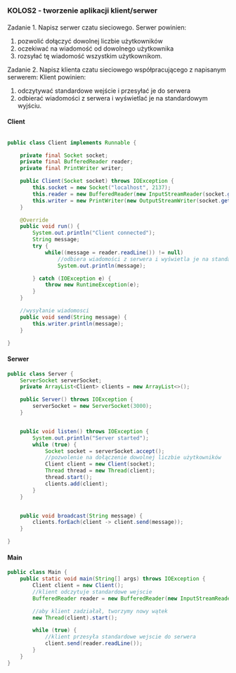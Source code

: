 ### KOLOS2 - tworzenie aplikacji klient/serwer
####
Zadanie 1.
Napisz serwer czatu sieciowego. Serwer powinien:
1. pozwolić dołączyć dowolnej liczbie użytkowników
2. oczekiwać na wiadomość od dowolnego użytkownika
3. rozsyłać tę wiadomość wszystkim użytkownikom.

Zadanie 2.
Napisz klienta czatu sieciowego współpracującego z napisanym serwerem: 
Klient powinien:
1. odczytywać standardowe wejście i przesyłać je do serwera
2. odbierać wiadomości z serwera i wyświetlać je na standardowym wyjściu.

#### Client
```java

public class Client implements Runnable {

    private final Socket socket;
    private final BufferedReader reader;
    private final PrintWriter writer;

    public Client(Socket socket) throws IOException {
        this.socket = new Socket("localhost", 2137);
        this.reader = new BufferedReader(new InputStreamReader(socket.getInputStream()));
        this.writer = new PrintWriter(new OutputStreamWriter(socket.getOutputStream()), true);
    }

    @Override
    public void run() {
        System.out.println("Client connected");
        String message;
        try {
            while((message = reader.readLine()) != null)
                //odbiera wiadomości z serwera i wyświetla je na standardowym wyjściu.
                System.out.println(message);

        } catch (IOException e) {
            throw new RuntimeException(e);
        }
    }

    //wysyłanie wiadomosci
    public void send(String message) {
        this.writer.println(message);
    }

}
```
#### Serwer
```java
public class Server {
    ServerSocket serverSocket;
    private ArrayList<Client> clients = new ArrayList<>();

    public Server() throws IOException {
        serverSocket = new ServerSocket(3000);
    }


    public void listen() throws IOException {
        System.out.println("Server started");
        while (true) {
            Socket socket = serverSocket.accept();
            //pozwolenie na dołączenie dowolnej liczbie użytkowników
            Client client = new Client(socket);
            Thread thread = new Thread(client);
            thread.start();
            clients.add(client);
        }
    }


    public void broadcast(String message) {
        clients.forEach(client -> client.send(message));
    }

}
```
#### Main
```java
public class Main {
    public static void main(String[] args) throws IOException {
        Client client = new Client();
        //klient odczytuje standardowe wejscie
        BufferedReader reader = new BufferedReader(new InputStreamReader(System.in));

        //aby klient zadziałał, tworzymy nowy wątek
        new Thread(client).start();

        while (true) {
            //klient przesyła standardowe wejscie do serwera
            client.send(reader.readLine());
        }
    }
}
```


